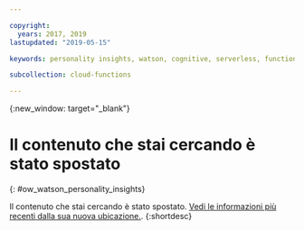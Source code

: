 ```yaml
---

copyright:
  years: 2017, 2019
lastupdated: "2019-05-15"

keywords: personality insights, watson, cognitive, serverless, functions

subcollection: cloud-functions

---
```


{:new_window: target="_blank"}
# Il contenuto che stai cercando è stato spostato
{: #ow_watson_personality_insights}

Il contenuto che stai cercando è stato spostato. [Vedi le informazioni più recenti dalla sua nuova ubicazione.](/docs/openwhisk?topic=cloud-functions-pkg_person_insights).
{:shortdesc}
